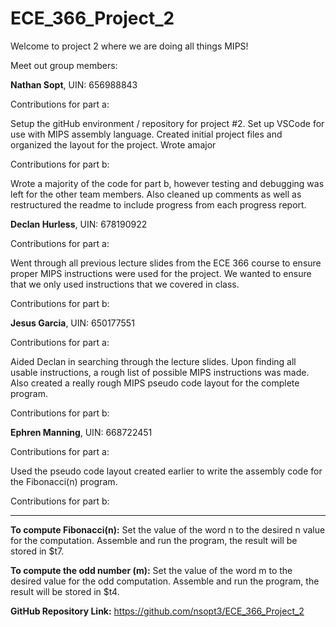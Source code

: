 # ECE_366_Project_2
Welcome to project 2 where we are doing all things MIPS!

Meet out group members:


**Nathan Sopt**, UIN: 656988843

Contributions for part a: 

Setup the gitHub environment / repository for project #2. Set up VSCode for use with MIPS assembly language. Created initial project files and organized the layout for the project. Wrote amajor

Contributions for part b:

Wrote a majority of the code for part b, however testing and debugging was left for the other team members. Also cleaned up comments as well as restructured the readme to include progress from each progress report.

**Declan Hurless**, UIN: 678190922

Contributions for part a: 

Went through all previous lecture slides from the ECE 366 course to ensure proper MIPS instructions were used for the project. We wanted to ensure that we only used instructions that we covered in class.

Contributions for part b:

**Jesus Garcia**, UIN: 650177551

Contributions for part a:

Aided Declan in searching through the lecture slides. Upon finding all usable instructions, a rough list of possible MIPS instructions was made. Also created a really rough MIPS pseudo code layout for the complete program.

Contributions for part b:

**Ephren Manning**, UIN: 668722451

Contributions for part a:

Used the pseudo code layout created earlier to write the assembly code for the Fibonacci(n) program.

Contributions for part b:

-----------------------------------------------------------------------------------------------------------------------------------------

**To compute Fibonacci(n):** Set the value of the word n to the desired n value for the computation. Assemble and run the program, the result will be stored in $t7.

**To compute the odd number (m):** Set the value of the word m to the desired value for the odd computation. Assemble and run the program, the result will be stored in $t4.

**GitHub Repository Link:** https://github.com/nsopt3/ECE_366_Project_2


